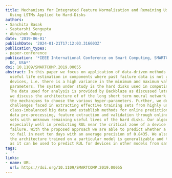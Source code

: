 ```yaml
---
title: Mechanisms for Integrated Feature Normalization and Remaining Useful Life Estimation
  Using LSTMs Applied to Hard-Disks
authors:
- Sanchita Basak
- Saptarshi Sengupta
- Abhishek Dubey
date: '2019-06-01'
publishDate: '2024-01-21T17:12:03.316603Z'
publication_types:
- paper-conference
publication: '*IEEE International Conference on Smart Computing, SMARTCOMP 2019, Washington,
  DC, USA*'
doi: 10.1109/SMARTCOMP.2019.00055
abstract: In this paper we focus on application of data-driven methods for remaining
  useful life estimation in components where past failure data is not uniform across
  devices, i.e. there is a high variance in the minimum and maximum value of the key
  parameters. The system under study is the hard disks used in computing cluster.
  The data used for analysis is provided by Backblaze as discussed later. In the article,
  we discuss the architecture of of the long short term neural network used and describe
  the mechanisms to choose the various hyper-parameters. Further, we describe the
  challenges faced in extracting effective training sets from highly unorganized and
  class-imbalanced big data and establish methods for online predictions with extensive
  data pre-processing, feature extraction and validation through online simulation
  sets with unknown remaining useful lives of the hard disks. Our algorithm performs
  especially well in predicting RUL near the critical zone of a device approaching
  failure. With the proposed approach we are able to predict whether a disk is going
  to fail in next ten days with an average precision of 0.8435. We also show that
  the architecture trained on a particular model is generalizable and transferable
  as it can be used to predict RUL for devices in other models from same manufacturer.
tags:
- ''
links:
- name: URL
  url: https://doi.org/10.1109/SMARTCOMP.2019.00055
---
```

